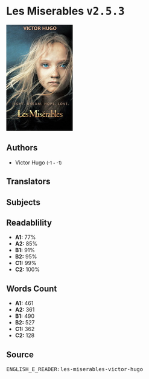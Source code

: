 # Les Miserables <kbd>v2.5.3</kbd>

![](./cover.medium.jpg "")

## Authors


 - Victor Hugo <small>(-1 - -1)</small>

## Translators



## Subjects



## Readablility


 - **A1:** 77%
 - **A2:** 85%
 - **B1:** 91%
 - **B2:** 95%
 - **C1:** 99%
 - **C2:** 100%

## Words Count


 - **A1:** 461
 - **A2:** 361
 - **B1:** 490
 - **B2:** 527
 - **C1:** 362
 - **C2:** 128

## Source


<kbd>ENGLISH_E_READER:les-miserables-victor-hugo</kbd>
